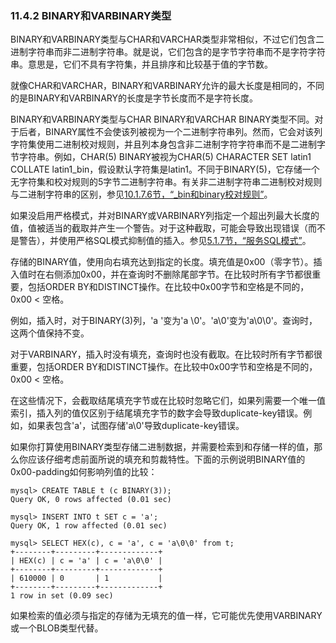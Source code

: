 ### 11.4.2 BINARY和VARBINARY类型

BINARY和VARBINARY类型与CHAR和VARCHAR类型非常相似，不过它们包含二进制字符串而非二进制字符串。就是说，它们包含的是字节字符串而不是字符字符串。意思是，它们不具有字符集，并且排序和比较基于值的字节数。

就像CHAR和VARCHAR，BINARY和VARBINARY允许的最大长度是相同的，不同的是BINARY和VARBINARY的长度是字节长度而不是字符长度。

BINARY和VARBINARY类型与CHAR BINARY和VARCHAR BINARY类型不同。对于后者，BINARY属性不会使该列被视为一个二进制字符串列。然而，它会对该列字符集使用二进制校对规则，并且列本身包含非二进制字符字符串而不是二进制字节字符串。例如，CHAR(5) BINARY被视为CHAR(5) CHARACTER SET latin1 COLLATE latin1_bin，假设默认字符集是latin1。不同于BINARY(5)，它存储一个无字符集和校对规则的5字节二进制字符串。有关非二进制字符串二进制校对规则与二进制字符串的区别，参见[10.1.7.6节，“_bin和binary校对规则”](../Chapter_10/10.01.07_Collation_Issues.md#6)。

如果没启用严格模式，并对BINARY或VARBINARY列指定一个超出列最大长度的值，值被适当的截取并产生一个警告。对于这种截取，可能会导致出现错误（而不是警告），并使用严格SQL模式抑制值的插入。参见[5.1.7节，“服务SQL模式”](../Chapter_05/05.01.07_Server_SQL_Modes.md)。

存储的BINARY值，使用向右填充达到指定的长度。填充值是0x00（零字节）。插入值时在右侧添加0x00，并在查询时不删除尾部字节。在比较时所有字节都很重要，包括ORDER BY和DISTINCT操作。在比较中0x00字节和空格是不同的，0x00 < 空格。

例如，插入时，对于BINARY(3)列，'a&nbsp;'变为'a&nbsp;\0'。'a\0'变为'a\0\0'。查询时，这两个值保持不变。

对于VARBINARY，插入时没有填充，查询时也没有截取。在比较时所有字节都很重要，包括ORDER BY和DISTINCT操作。在比较中0x00字节和空格是不同的，0x00 < 空格。

在这些情况下，会截取结尾填充字节或在比较时忽略它们，如果列需要一个唯一值索引，插入列的值仅区别于结尾填充字节的数字会导致duplicate-key错误。例如，如果表包含'a'，试图存储'a\0'导致duplicate-key错误。

如果你打算使用BINARY类型存储二进制数据，并需要检索到和存储一样的值，那么你应该仔细考虑前面所说的填充和剪裁特性。下面的示例说明BINARY值的0x00-padding如何影响列值的比较：

```
mysql> CREATE TABLE t (c BINARY(3));
Query OK, 0 rows affected (0.01 sec)

mysql> INSERT INTO t SET c = 'a';
Query OK, 1 row affected (0.01 sec)

mysql> SELECT HEX(c), c = 'a', c = 'a\0\0' from t;
+--------+---------+-------------+
| HEX(c) | c = 'a' | c = 'a\0\0' |
+--------+---------+-------------+
| 610000 | 0       | 1           |
+--------+---------+-------------+
1 row in set (0.09 sec)
```

如果检索的值必须与指定的存储为无填充的值一样，它可能优先使用VARBINARY或一个BLOB类型代替。